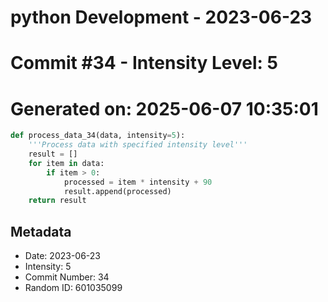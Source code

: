 ﻿# python Development - 2023-06-23
# Commit #34 - Intensity Level: 5
# Generated on: 2025-06-07 10:35:01
```python
def process_data_34(data, intensity=5):
    '''Process data with specified intensity level'''
    result = []
    for item in data:
        if item > 0:
            processed = item * intensity + 90
            result.append(processed)
    return result
```
## Metadata
- Date: 2023-06-23
- Intensity: 5
- Commit Number: 34
- Random ID: 601035099
